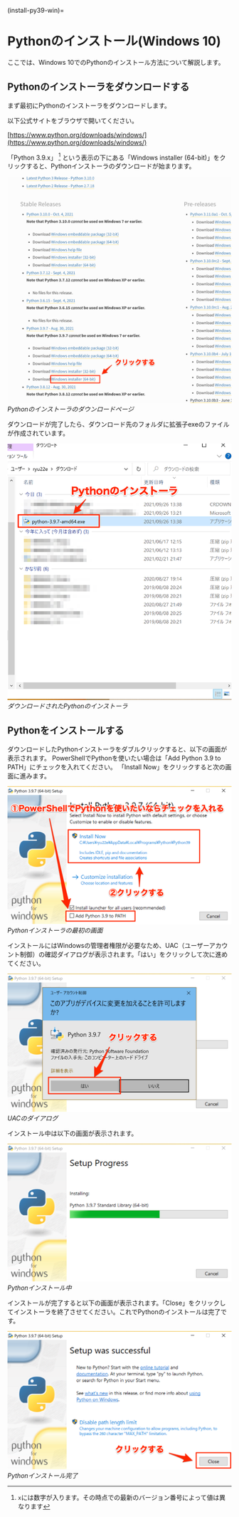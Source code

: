 (install-py39-win)=

# Pythonのインストール(Windows 10)
ここでは、Windows 10でのPythonのインストール方法について解説します。

## Pythonのインストーラをダウンロードする
まず最初にPythonのインストーラをダウンロードします。

以下公式サイトをブラウザで開いてください。

[https://www.python.org/downloads/windows/](https://www.python.org/downloads/windows/)

「Python 3.9.x」 [^1] という表示の下にある「Windows installer (64-bit)」をクリックすると、Pythonインストーラのダウンロードが始まります。

[^1]: `x`には数字が入ります。その時点での最新のバージョン番号によって値は異なります

![Pythonのインストーラのダウンロードページ](./images/python-installer-download-page-for-win.png "Pythonのインストーラのダウンロードページ")
*Pythonのインストーラのダウンロードページ*

ダウンロードが完了したら、ダウンロード先のフォルダに拡張子exeのファイルが作成されています。

![ダウンロードされたPythonのインストーラ](./images/downloaded-python-installer-for-win.png "ダウンロードされたPythonのインストーラ")
*ダウンロードされたPythonのインストーラ*

## Pythonをインストールする
ダウンロードしたPythonインストーラをダブルクリックすると、以下の画面が表示されます。
PowerShellでPythonを使いたい場合は「Add Python 3.9 to PATH」にチェックを入れてください。
「Install Now」をクリックすると次の画面に進みます。

![Pythonインストーラの最初の画面](./images/setup-python-for-win-1.png "Pythonインストーラの最初の画面")
*Pythonインストーラの最初の画面*

インストールにはWindowsの管理者権限が必要なため、UAC（ユーザーアカウント制御）の確認ダイアログが表示されます。「はい」をクリックして次に進めてください。

![UACのダイアログ](./images/setup-python-for-win-2.png "UACのダイアログ")
*UACのダイアログ*

インストール中は以下の画面が表示されます。

![Pythonインストール中](./images/setup-python-for-win-3.png "Pythonインストール中")
*Pythonインストール中*

インストールが完了すると以下の画面が表示されます。「Close」をクリックしてインストーラを終了させてください。これでPythonのインストールは完了です。

![Pythonインストール完了](./images/setup-python-for-win-4.png "Pythonインストール完了")
*Pythonインストール完了*
